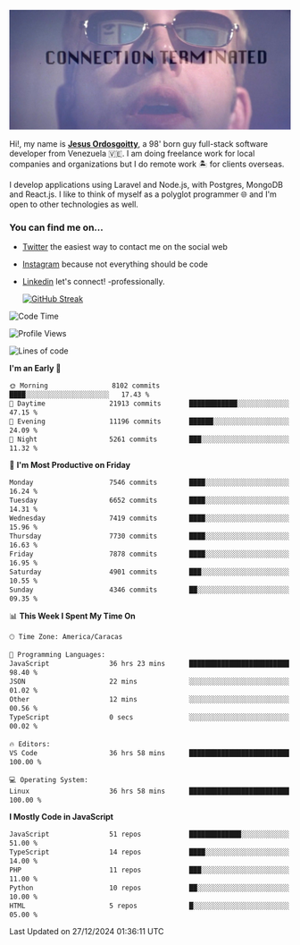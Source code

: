 ![hackers movie reference](./disconnected.jpg)

Hi!, my name is [**Jesus Ordosgoitty**](https://jodaz.dev), a 98' born guy full-stack software developer from Venezuela 🇻🇪. I am doing freelance work for local companies and organizations but I do remote work 🏝️ for clients overseas. 

I develop applications using Laravel and Node.js, with Postgres, MongoDB and React.js. I like to think of myself as a polyglot programmer 🌐 and I'm open to other technologies as well.

### You can find me on...

- [Twitter](https://twitter.com/jodaz_) the easiest way to contact me on the social web
- [Instagram](https://instagram.com/jodaz_) because not everything should be code
- [Linkedin](https://linkedin.com/in/jodaz) let's connect! -professionally.


    [![GitHub Streak](https://streak-stats.demolab.com?user=jodaz&theme=tokyonight)](https://git.io/streak-stats)

<!--START_SECTION:waka-->
![Code Time](http://img.shields.io/badge/Code%20Time-7%2C642%20hrs%2010%20mins-blue)

![Profile Views](http://img.shields.io/badge/Profile%20Views-0-blue)

![Lines of code](https://img.shields.io/badge/From%20Hello%20World%20I%27ve%20Written-82.5%20million%20lines%20of%20code-blue)

**I'm an Early 🐤** 

```text
🌞 Morning                8102 commits        ████░░░░░░░░░░░░░░░░░░░░░   17.43 % 
🌆 Daytime                21913 commits       ████████████░░░░░░░░░░░░░   47.15 % 
🌃 Evening                11196 commits       ██████░░░░░░░░░░░░░░░░░░░   24.09 % 
🌙 Night                  5261 commits        ███░░░░░░░░░░░░░░░░░░░░░░   11.32 % 
```
📅 **I'm Most Productive on Friday** 

```text
Monday                   7546 commits        ████░░░░░░░░░░░░░░░░░░░░░   16.24 % 
Tuesday                  6652 commits        ████░░░░░░░░░░░░░░░░░░░░░   14.31 % 
Wednesday                7419 commits        ████░░░░░░░░░░░░░░░░░░░░░   15.96 % 
Thursday                 7730 commits        ████░░░░░░░░░░░░░░░░░░░░░   16.63 % 
Friday                   7878 commits        ████░░░░░░░░░░░░░░░░░░░░░   16.95 % 
Saturday                 4901 commits        ███░░░░░░░░░░░░░░░░░░░░░░   10.55 % 
Sunday                   4346 commits        ██░░░░░░░░░░░░░░░░░░░░░░░   09.35 % 
```


📊 **This Week I Spent My Time On** 

```text
🕑︎ Time Zone: America/Caracas

💬 Programming Languages: 
JavaScript               36 hrs 23 mins      █████████████████████████   98.40 % 
JSON                     22 mins             ░░░░░░░░░░░░░░░░░░░░░░░░░   01.02 % 
Other                    12 mins             ░░░░░░░░░░░░░░░░░░░░░░░░░   00.56 % 
TypeScript               0 secs              ░░░░░░░░░░░░░░░░░░░░░░░░░   00.02 % 

🔥 Editors: 
VS Code                  36 hrs 58 mins      █████████████████████████   100.00 % 

💻 Operating System: 
Linux                    36 hrs 58 mins      █████████████████████████   100.00 % 
```

**I Mostly Code in JavaScript** 

```text
JavaScript               51 repos            █████████████░░░░░░░░░░░░   51.00 % 
TypeScript               14 repos            ████░░░░░░░░░░░░░░░░░░░░░   14.00 % 
PHP                      11 repos            ███░░░░░░░░░░░░░░░░░░░░░░   11.00 % 
Python                   10 repos            ██░░░░░░░░░░░░░░░░░░░░░░░   10.00 % 
HTML                     5 repos             █░░░░░░░░░░░░░░░░░░░░░░░░   05.00 % 
```




 Last Updated on 27/12/2024 01:36:11 UTC
<!--END_SECTION:waka-->
